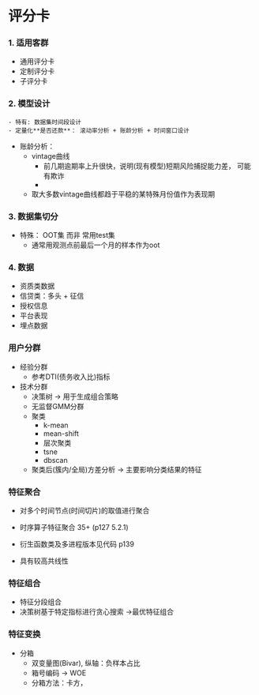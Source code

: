# 评分卡

### 1. 适用客群

- 通用评分卡
- 定制评分卡
- 子评分卡

### 2. 模型设计

	- 特有: 数据集时间段设计
	- 定量化**是否还款**： 滚动率分析 + 账龄分析 + 时间窗口设计
 - 账龄分析：
    - vintage曲线 
       - 前几期逾期率上升很快，说明(现有模型)短期风险捕捉能力差， 可能有欺诈
       - 
    - 取大多数vintage曲线都趋于平稳的某特殊月份值作为表现期

### 3. 数据集切分

- 特殊： OOT集 而非 常用test集
  - 通常用观测点前最后一个月的样本作为oot

### 4. 数据

- 资质类数据
- 信贷类：多头 + 征信
- 授权信息
- 平台表现
- 埋点数据



### 用户分群

- 经验分群
  - 参考DTI(债务收入比)指标
- 技术分群
  - 决策树 -> 用于生成组合策略
  - 无监督GMM分群
  - 聚类
    - k-mean
    - mean-shift
    - 层次聚类
    - tsne
    - dbscan
  - 聚类后(簇内/全局)方差分析 -> 主要影响分类结果的特征

### 特征聚合

- 对多个时间节点(时间切片)的取值进行聚合
- 时序算子特征聚合 35+ (p127 5.2.1)

- 衍生函数类及多进程版本见代码 p139
- 具有较高共线性

### 特征组合

- 特征分段组合
- 决策树基于特定指标进行贪心搜索 ->最优特征组合

### 特征变换

- 分箱
  - 双变量图(Bivar), 纵轴：负样本占比
  - 箱号编码 -> WOE
  - 分箱方法：卡方， 

